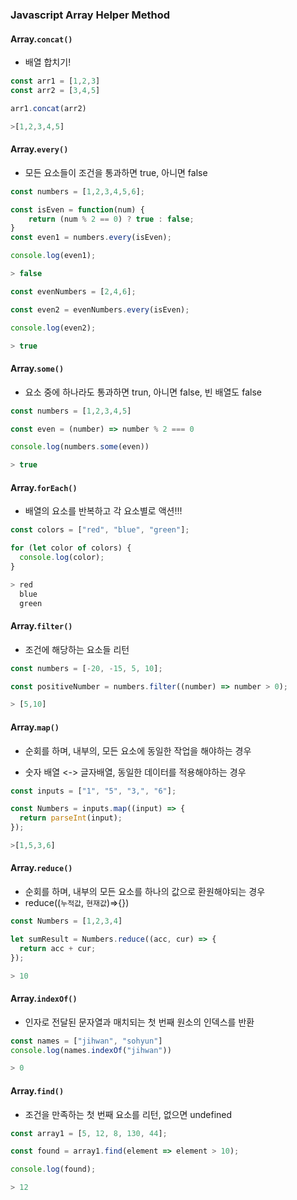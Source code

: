 ### Javascript Array Helper Method



#### Array.`concat()`

- 배열 합치기!

~~~javascript
const arr1 = [1,2,3]
const arr2 = [3,4,5]

arr1.concat(arr2)

>[1,2,3,4,5]
~~~



#### Array.`every()`

- 모든 요소들이 조건을 통과하면 true, 아니면 false

~~~javascript
const numbers = [1,2,3,4,5,6];

const isEven = function(num) {
	return (num % 2 == 0) ? true : false;
}	
const even1 = numbers.every(isEven);

console.log(even1); 

> false 

const evenNumbers = [2,4,6];

const even2 = evenNumbers.every(isEven);

console.log(even2); 

> true
~~~



#### Array.`some()`

- 요소 중에 하나라도 통과하면 trun, 아니면 false, 빈 배열도 false

~~~javascript
const numbers = [1,2,3,4,5]

const even = (number) => number % 2 === 0

console.log(numbers.some(even))

> true
~~~



#### Array.`forEach()`

- 배열의 요소를 반복하고 각 요소별로 액션!!!

~~~javascript
const colors = ["red", "blue", "green"];

for (let color of colors) {
  console.log(color);
}

> red
  blue
  green
~~~



#### Array.`filter()`

- 조건에 해당하는 요소들 리턴

~~~javascript
const numbers = [-20, -15, 5, 10];

const positiveNumber = numbers.filter((number) => number > 0);

> [5,10]
~~~



#### Array.`map()`

- 순회를 하며, 내부의, 모든 요소에 동일한 작업을 해야하는 경우

- 숫자 배열 <-> 글자배열, 동일한 데이터를 적용해야하는 경우

~~~javascript
const inputs = ["1", "5", "3,", "6"];

const Numbers = inputs.map((input) => {
  return parseInt(input);
});

>[1,5,3,6]
~~~



#### Array.`reduce()`

- 순회를 하며, 내부의 모든 요소를 하나의 값으로 환원해야되는 경우
- reduce((`누적값`, `현재값`)=>{})

~~~javascript
const Numbers = [1,2,3,4]

let sumResult = Numbers.reduce((acc, cur) => {
  return acc + cur;
});

> 10
~~~



#### Array.`indexOf()`

- 인자로 전달된 문자열과 매치되는 첫 번째 원소의 인덱스를 반환

~~~javascript
const names = ["jihwan", "sohyun"]
console.log(names.indexOf("jihwan"))

> 0
~~~



#### Array.`find()`

- 조건을 만족하는 첫 번째 요소를 리턴, 없으면 undefined

~~~javascript
const array1 = [5, 12, 8, 130, 44];

const found = array1.find(element => element > 10);

console.log(found);

> 12
~~~

